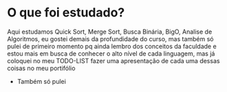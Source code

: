 # O que foi estudado?

Aqui estudamos Quick Sort, Merge Sort, Busca Binária, BigO, Analise de Algoritmos, eu gostei demais da profundidade do curso, mas também só pulei de primeiro momento pq ainda lembro dos conceitos da faculdade e estou mais em busca de conhecer o alto nível de cada linguagem, mas já coloquei no meu TODO-LIST fazer uma apresentação de cada uma dessas coisas no meu portifólio

- Também só pulei
